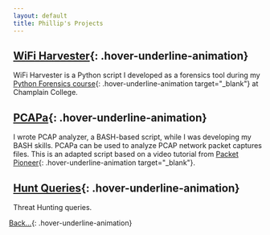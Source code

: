 ```yaml
---
layout: default
title: Phillip's Projects
---
```


## [WiFi Harvester](./wifiHarvester.md){: .hover-underline-animation}

WiFi Harvester is a Python script I developed as a forensics tool during my [Python Forensics course](https://classlist.champlain.edu/show/course/number/FOR_360){: .hover-underline-animation target="_blank"} at Champlain College.

## [PCAPa](./PCAPa.md){: .hover-underline-animation}

I wrote PCAP analyzer, a BASH-based script, while I was developing my BASH skills. PCAPa can be used to analyze PCAP network packet captures files. This is an adapted script based on a video tutorial from [Packet Pioneer](https://packetpioneer.com/about-me/){: .hover-underline-animation target="_blank"}.


## [Hunt Queries](./HuntQ.md){: .hover-underline-animation}

Threat Hunting queries.


<i class="fa-solid fa-backward" style="padding-right: 0.3em;margin-left: -0.9em;color: #8B0000;"></i>[Back...](./){: .hover-underline-animation}
